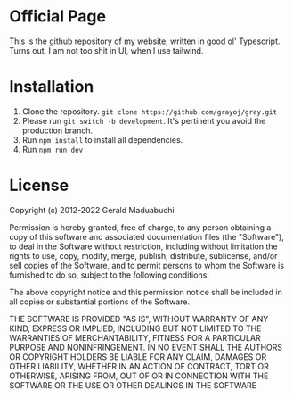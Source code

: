 # Official Page
This is the github repository of my website, written in good ol' Typescript.
Turns out, I am not too shit in UI, when I use tailwind.

# Installation

1. Clone the repository. `git clone https://github.com/grayoj/gray.git`
2. Please run `git switch -b development`. It's pertinent you avoid the production branch.
3. Run `npm install` to install all dependencies. 
4. Run `npm run dev`

# License

Copyright (c) 2012-2022 Gerald Maduabuchi

Permission is hereby granted, free of charge, to any person obtaining
a copy of this software and associated documentation files (the
"Software"), to deal in the Software without restriction, including
without limitation the rights to use, copy, modify, merge, publish,
distribute, sublicense, and/or sell copies of the Software, and to
permit persons to whom the Software is furnished to do so, subject to
the following conditions:

The above copyright notice and this permission notice shall be
included in all copies or substantial portions of the Software.

THE SOFTWARE IS PROVIDED "AS IS", WITHOUT WARRANTY OF ANY KIND,
EXPRESS OR IMPLIED, INCLUDING BUT NOT LIMITED TO THE WARRANTIES OF
MERCHANTABILITY, FITNESS FOR A PARTICULAR PURPOSE AND
NONINFRINGEMENT. IN NO EVENT SHALL THE AUTHORS OR COPYRIGHT HOLDERS BE
LIABLE FOR ANY CLAIM, DAMAGES OR OTHER LIABILITY, WHETHER IN AN ACTION
OF CONTRACT, TORT OR OTHERWISE, ARISING FROM, OUT OF OR IN CONNECTION
WITH THE SOFTWARE OR THE USE OR OTHER DEALINGS IN THE SOFTWARE
